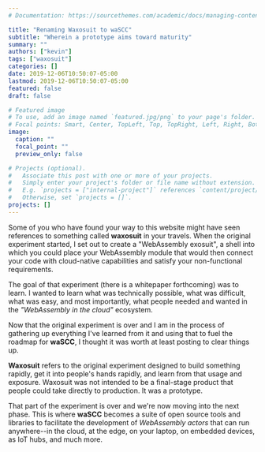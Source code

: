 ```yaml
---
# Documentation: https://sourcethemes.com/academic/docs/managing-content/

title: "Renaming Waxosuit to waSCC"
subtitle: "Wherein a prototype aims toward maturity"
summary: ""
authors: ["kevin"]
tags: ["waxosuit"]
categories: []
date: 2019-12-06T10:50:07-05:00
lastmod: 2019-12-06T10:50:07-05:00
featured: false
draft: false

# Featured image
# To use, add an image named `featured.jpg/png` to your page's folder.
# Focal points: Smart, Center, TopLeft, Top, TopRight, Left, Right, BottomLeft, Bottom, BottomRight.
image:
  caption: ""
  focal_point: ""
  preview_only: false

# Projects (optional).
#   Associate this post with one or more of your projects.
#   Simply enter your project's folder or file name without extension.
#   E.g. `projects = ["internal-project"]` references `content/project/deep-learning/index.md`.
#   Otherwise, set `projects = []`.
projects: []
---
```

Some of you who have found your way to this website might have seen references to something called **waxosuit** in your travels. When the original experiment started, I set out to create a "WebAssembly exosuit", a shell into which you could place your WebAssembly module that would then connect your code with cloud-native capabilities and satisfy your non-functional requirements.

The goal of that experiment (there is a whitepaper forthcoming) was to learn. I wanted to learn what was technically possible, what was difficult, what was easy, and most importantly, what people needed and wanted in the _"WebAssembly in the cloud"_ ecosystem.

Now that the original experiment is over and I am in the process of gathering up everything I've learned from it and using that to fuel the roadmap for **waSCC**, I thought it was worth at least posting to clear things up.

**Waxosuit** refers to the original experiment designed to build something rapidly, get it into people's hands rapidly, and learn from that usage and exposure. Waxosuit was not intended to be a final-stage product that people could take directly to production. It was a prototype.

That part of the experiment is over and we're now moving into the next phase. This is where **waSCC** becomes a suite of open source tools and libraries to facilitate the development of _WebAssembly actors_ that can run anywhere--in the cloud, at the edge, on your laptop, on embedded devices, as IoT hubs, and much more.